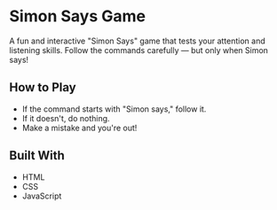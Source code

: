 # Simon Says Game
A fun and interactive "Simon Says" game that tests your attention and listening skills. Follow the commands carefully — but only when Simon says!

## How to Play
- If the command starts with "Simon says," follow it.
- If it doesn't, do nothing.
- Make a mistake and you're out!

## Built With
- HTML
- CSS
- JavaScript

